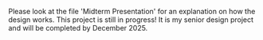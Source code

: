 Please look at the file 'Midterm Presentation' for an explanation on how the design works.
This project is still in progress! It is my senior design project and will be completed by December 2025.
